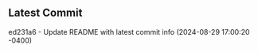 
## Latest Commit
ed231a6 - Update README with latest commit info (2024-08-29 17:00:20 -0400) <Yunxi-Zhou>
